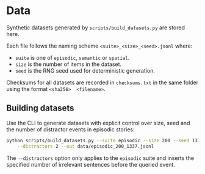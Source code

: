 # Data

Synthetic datasets generated by `scripts/build_datasets.py` are stored here.

Each file follows the naming scheme `<suite>_<size>_<seed>.jsonl` where:

- `suite` is one of `episodic`, `semantic` or `spatial`.
- `size` is the number of items in the dataset.
- `seed` is the RNG seed used for deterministic generation.

Checksums for all datasets are recorded in `checksums.txt` in the same
folder using the format `<sha256>  <filename>`.

## Building datasets

Use the CLI to generate datasets with explicit control over size, seed and
the number of distractor events in episodic stories:

```bash
python scripts/build_datasets.py --suite episodic --size 200 --seed 1337 \
    --distractors 2 --out data/episodic_200_1337.jsonl
```

The `--distractors` option only applies to the `episodic` suite and inserts
the specified number of irrelevant sentences before the queried event.
